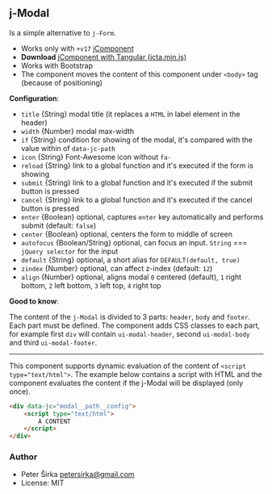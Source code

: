 ## j-Modal

Is a simple alternative to `j-Form`.

- Works only with `+v17` [jComponent](http://jcomponent.org)
- __Download__ [jComponent with Tangular (jcta.min.js)](https://github.com/petersirka/jComponent)
- Works with Bootstrap
- The component moves the content of this component under `<body>` tag (because of positioning)

__Configuration__:

- `title` {String} modal title (it replaces a `HTML` in label element in the header)
- `width` {Number} modal max-width
- `if` {String} condition for showing of the modal, it's compared with the value within of `data-jc-path`
- `icon` {String} Font-Awesome icon without `fa-`
- `reload` {String} link to a global function and it's executed if the form is showing
- `submit` {String} link to a global function and it's executed if the submit button is pressed
- `cancel` {String} link to a global function and it's executed if the cancel button is pressed
- `enter` {Boolean} optional, captures `enter` key automatically and performs submit (default: `false`)
- `center` {Boolean} optional, centers the form to middle of screen
- `autofocus` {Boolean/String} optional, can focus an input. `String` === `jQuery selector` for the input
- `default` {String} optional, a short alias for `DEFAULT(default, true)`
- `zindex` {Number} optional, can affect z-index (default: `12`)
- `align` {Number} optional, aligns modal `0` centered (default), `1` right bottom, `2` left bottom, `3` left top, `4` right top

__Good to know__:

The content of the `j-Modal` is divided to 3 parts: `header`, `body` and `footer`. Each part must be defined. The component adds CSS classes to each part, for example first `div` will contain `ui-modal-header`, second `ui-modal-body` and third `ui-modal-footer`.

---

This component supports dynamic evaluation of the content of `<script type="text/html">`. The example below contains a script with HTML and the component evaluates the content if the j-Modal will be displayed (only once).

```html
<div data-jc="modal__path__config">
	<script type="text/html">
		A CONTENT
	</script>
</div>
```

### Author

- Peter Širka <petersirka@gmail.com>
- License: MIT